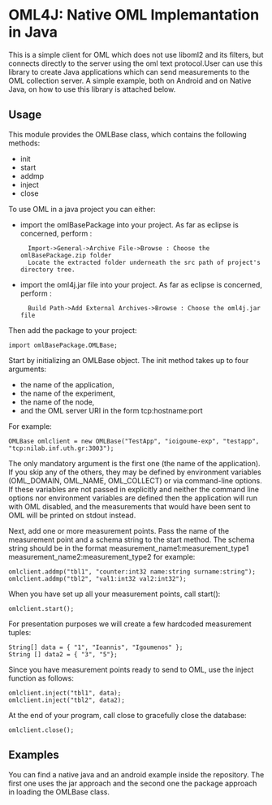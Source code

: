 # OML4J: Native OML Implemantation in Java #
This is a simple client for OML which does not use liboml2 and its filters, but connects directly to the server using the oml text protocol.User can use this library to create Java applications which can send measurements to the OML collection server. A simple example, both on Android and on Native Java, on how to use this library is attached below.

## Usage ##

This module provides the OMLBase class, which contains the following methods:

- init
- start
- addmp
- inject
- close

To use OML in a java project you can either:
 
- import the omlBasePackage into your project. As far as eclipse is concerned,  perform :

        Import->General->Archive File->Browse : Choose the omlBasePackage.zip folder 
		Locate the extracted folder underneath the src path of project's directory tree.

- import the oml4j.jar file into your project. As far as eclipse is concerned, perform :

		Build Path->Add External Archives->Browse : Choose the oml4j.jar file
	
Then add the package to your project:

    import omlBasePackage.OMLBase;

Start by initializing an OMLBase object. The init method takes up to four arguments:

- the name of the application,
- the name of the experiment,
- the name of the node,
- and the OML server URI in the form tcp:hostname:port

For example:

    OMLBase omlclient = new OMLBase("TestApp", "ioigoume-exp", "testapp", "tcp:nilab.inf.uth.gr:3003");

The only mandatory argument is the first one (the name of the application). If you skip any of the others, they may be defined by environment variables (OML_DOMAIN, OML_NAME, OML_COLLECT) or via command-line options. If these variables are not passed in explicitly and neither the command line options nor environment variables are defined then the application will run with OML disabled, and the measurements that would have been sent to OML will be printed on stdout instead.

Next, add one or more measurement points. Pass the name of the measurement point and a schema string to the start method. The schema string should be in the format measurement_name1:measurement_type1 measurement_name2:measurement_type2 for example:

    omlclient.addmp("tbl1", "counter:int32 name:string surname:string"); 
    omlclient.addmp("tbl2", "val1:int32 val2:int32");



When you have set up all your measurement points, call start():

    omlclient.start();

For presentation purposes we will create a few hardcoded measurement tuples:

    String[] data = { "1", "Ioannis", "Igoumenos" };
    String [] data2 = { "3", "5"};

Since you have measurement points ready to send to OML, use the inject function as follows:


    omlclient.inject("tbl1", data);
    omlclient.inject("tbl2", data2);


At the end of your program, call close to gracefully close the database:


    omlclient.close();


## Examples ##

You can find a native java and an android example inside the repository. The first one uses the jar approach and the second one the package approach in loading the OMLBase class.